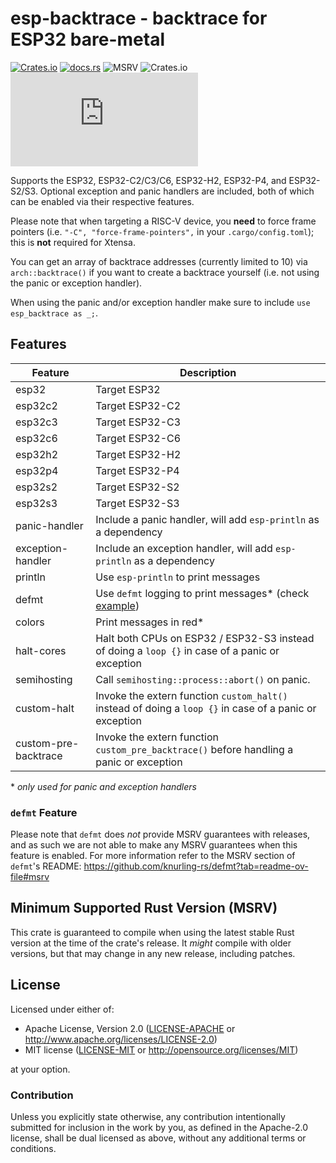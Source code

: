 # esp-backtrace - backtrace for ESP32 bare-metal

[![Crates.io](https://img.shields.io/crates/v/esp-backtrace?labelColor=1C2C2E&color=C96329&logo=Rust&style=flat-square)](https://crates.io/crates/esp-backtrace)
[![docs.rs](https://img.shields.io/docsrs/esp-backtrace?labelColor=1C2C2E&color=C96329&logo=rust&style=flat-square)](https://docs.rs/esp-backtrace)
![MSRV](https://img.shields.io/badge/MSRV-1.84-blue?labelColor=1C2C2E&style=flat-square)
![Crates.io](https://img.shields.io/crates/l/esp-backtrace?labelColor=1C2C2E&style=flat-square)
[![Matrix](https://img.shields.io/matrix/esp-rs:matrix.org?label=join%20matrix&labelColor=1C2C2E&color=BEC5C9&logo=matrix&style=flat-square)](https://matrix.to/#/#esp-rs:matrix.org)

Supports the ESP32, ESP32-C2/C3/C6, ESP32-H2, ESP32-P4, and ESP32-S2/S3. Optional exception and panic handlers are included, both of which can be enabled via their respective features.

Please note that when targeting a RISC-V device, you **need** to force frame pointers (i.e. `"-C", "force-frame-pointers",` in your `.cargo/config.toml`); this is **not** required for Xtensa.

You can get an array of backtrace addresses (currently limited to 10) via `arch::backtrace()` if
you want to create a backtrace yourself (i.e. not using the panic or exception handler).

When using the panic and/or exception handler make sure to include `use esp_backtrace as _;`.

## Features

| Feature              | Description                                                                                                        |
|----------------------|--------------------------------------------------------------------------------------------------------------------|
| esp32                | Target ESP32                                                                                                       |
| esp32c2              | Target ESP32-C2                                                                                                    |
| esp32c3              | Target ESP32-C3                                                                                                    |
| esp32c6              | Target ESP32-C6                                                                                                    |
| esp32h2              | Target ESP32-H2                                                                                                    |
| esp32p4              | Target ESP32-P4                                                                                                    |
| esp32s2              | Target ESP32-S2                                                                                                    |
| esp32s3              | Target ESP32-S3                                                                                                    |
| panic-handler        | Include a panic handler, will add `esp-println` as a dependency                                                    |
| exception-handler    | Include an exception handler, will add `esp-println` as a dependency                                               |
| println              | Use `esp-println` to print messages                                                                                |
| defmt                | Use `defmt` logging to print messages\* (check [example](https://github.com/playfulFence/backtrace-defmt-example)) |
| colors               | Print messages in red\*                                                                                            |
| halt-cores           | Halt both CPUs on ESP32 / ESP32-S3 instead of doing a `loop {}` in case of a panic or exception                    |
| semihosting          | Call `semihosting::process::abort()` on panic.                                                                     |
| custom-halt          | Invoke the extern function `custom_halt()` instead of doing a `loop {}` in case of a panic or exception            |
| custom-pre-backtrace | Invoke the extern function `custom_pre_backtrace()` before handling a panic or exception                           |

\* _only used for panic and exception handlers_

### `defmt` Feature

Please note that `defmt` does _not_ provide MSRV guarantees with releases, and as such we are not able to make any MSRV guarantees when this feature is enabled. For more information refer to the MSRV section of `defmt`'s README:
https://github.com/knurling-rs/defmt?tab=readme-ov-file#msrv

## Minimum Supported Rust Version (MSRV)

This crate is guaranteed to compile when using the latest stable Rust version at the time of the crate's release. It _might_ compile with older versions, but that may change in any new release, including patches.

## License

Licensed under either of:

- Apache License, Version 2.0 ([LICENSE-APACHE](../LICENSE-APACHE) or http://www.apache.org/licenses/LICENSE-2.0)
- MIT license ([LICENSE-MIT](../LICENSE-MIT) or http://opensource.org/licenses/MIT)

at your option.

### Contribution

Unless you explicitly state otherwise, any contribution intentionally submitted for inclusion in
the work by you, as defined in the Apache-2.0 license, shall be dual licensed as above, without
any additional terms or conditions.
